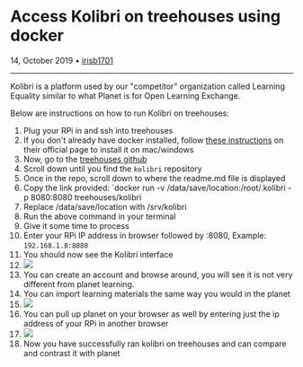 # Access Kolibri on treehouses using docker

14, October 2019 • [irisb1701](https://github.com/irisb1701)

---

Kolibri is a platform used by our "competitor" organization called Learning Equality similar to what Planet is for Open Learning Exchange.

Below are instructions on how to run Kolibri on treehouses:

1. Plug your RPi in and ssh into treehouses
1. If you don't already have docker installed, follow [these instructions](https://docs.docker.com/v17.09/engine/installation/) on their official page to install it on mac/windows
1. Now, go to the [treehouses github](https://github.com/treehouses)
1. Scroll down until you find the `kolibri` repository
1. Once in the repo, scroll down to where the readme.md file is displayed
1. Copy the link provided: `docker run -v /data/save/location:/root/.kolibri -p 8080:8080 treehouses/kolibri
1. Replace /data/save/location with /srv/kolibri
1. Run the above command in your terminal
1. Give it some time to process
1. Enter your RPi IP address in browser followed by :8080, Example: `192.168.1.8:8080`
1. You should now see the Kolibri interface
1. ![](images/20191014-kolibri-home)
1. You can create an account and browse around, you will see it is not very different from planet learning.
1. You can import learning materials the same way you would in the planet
1. ![](images/20191014-kolibri-import)
1. You can pull up planet on your browser as well by entering just the ip address of your RPi in another browser
1. ![](images/20191014-planet)
1. Now you have successfully ran kolibri on treehouses and can compare and contrast it with planet
